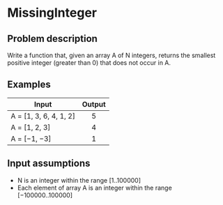 # MissingInteger

## Problem description

Write a function that, given an array A of N integers, returns the smallest positive integer (greater than 0) that does not occur in A.

## Examples

| Input                  | Output |
|------------------------|:------:|
| A = [1, 3, 6, 4, 1, 2] |   5    |
| A = [1, 2, 3]          |   4    |
| A = [−1, −3]           |   1    |

## Input assumptions

* N is an integer within the range [1..100000]
* Each element of array A is an integer within the range [−100000..100000]